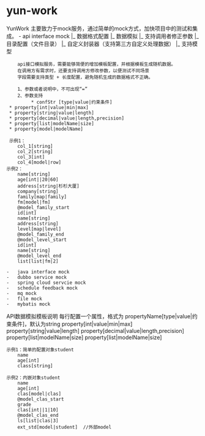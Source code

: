# yun-work
YunWork 主要致力于mock服务，通过简单的mock方式，加快项目中的测试和集成。
	-	api interface mock
		|_	数据格式配置
		|_	数据模拟
		|_	支持调用者修正参数
		|_	目录配置（文件目录）
		|_	自定义封装器（支持第三方自定义处理数据）
		|_	支持模型
		
		api接口模拟服务，需要能够简便的增加模板配置，并根据模板生成随机数据。
		在调用方有需求时，还要支持调用方修改参数，以便测试不同场景
		字段需要支持类型 + 长度配置，避免随机生成的数据格式不正确。
		
		1、参数或者说明中，不可出现“=”
		2、参数支持
			 * confStr [type|value|约束条件]
	 * property[int|value|min|max]
	 * property[string|value|length]
	 * property[decimal|value|length,precision]
	 * property[list|modelName|size]
	 * property[model|modelName]
	 
	 示例1：
	 	col_1[string]
		col_2[string]
		col_3[int]
		col_4[model|row]
	示例2：
		name[string]
		age[int||20|60]
		address[string|杉杉大厦]
		company[string]
		family[map|family]
		fm[model|fm]
		@model_family_start
		id[int]
		name[string]
		address[string]
		level[map|level]
		@model_family_end
		@model_level_start
		id[int]
		name[string]
		@model_level_end
		list[list|fm|2]
		
	-	java interface mock
	-	dubbo service mock
	-	spring cloud servcie mock
	-	schedule feedback mock
	-	mq mock
	-	file mock
	-	mybatis mock
	
API数据模拟模板说明
	每行配置一个属性，格式为	propertyName[type|value|约束条件]，默认为string
		property[int|value|min|max]
		property[string|value|length]
		property[decimal|value|length,precision]
		property[list|modelName|size]
		property[list|modelName|size]
		
	示例1：简单的配置对象student
		name
		age[int]
		class[string]
		
	示例2：内嵌对象student
		name
		age[int]
		clas[model|clas]
		@model_clas_start
		grade
		clas[int||1|10]
		@model_clas_end
		ls[list|clas|3]
		ext_std[model|student]	//外部model
		
		
		
		